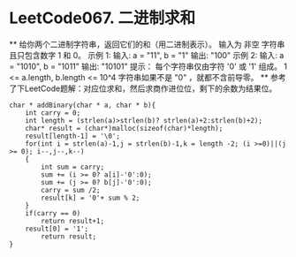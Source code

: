 # LeetCode067. 二进制求和
**
给你两个二进制字符串，返回它们的和（用二进制表示）。
输入为 非空 字符串且只包含数字 1 和 0。
示例 1:
输入: a = "11", b = "1"
输出: "100"
示例 2:
输入: a = "1010", b = "1011"
输出: "10101"
提示：
每个字符串仅由字符 '0' 或 '1' 组成。
1 <= a.length, b.length <= 10^4
字符串如果不是 "0" ，就都不含前导零。
**
参考了下LeetCode题解：对应位求和，然后求商作进位位，剩下的余数为结果位。
```
char * addBinary(char * a, char * b){
    int carry = 0;	
	int length = (strlen(a)>strlen(b)? strlen(a)+2:strlen(b)+2);
	char* result = (char*)malloc(sizeof(char)*length);		
	result[length-1] = '\0';
	for(int i = strlen(a)-1,j = strlen(b)-1,k = length -2; (i >=0)||(j >= 0); i--,j--,k--)
	{
		int sum = carry;
		sum += (i >= 0? a[i]-'0':0);
		sum += (j >= 0? b[j]-'0':0);
		carry = sum /2;
		result[k] = '0'+ sum % 2;
	}	
	if(carry == 0) 
		return result+1;    
	result[0] = '1';    
		return result;
}

```